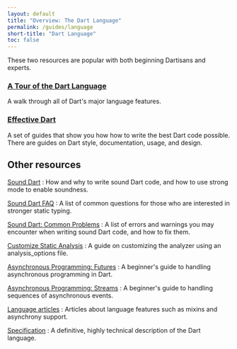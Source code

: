 ```yaml
---
layout: default
title: "Overview: The Dart Language"
permalink: /guides/language
short-title: "Dart Language"
toc: false
---
```


These two resources are popular with both beginning Dartisans and experts.

<div class="card-grid">
  <div class="card">
    <h3><a href="/guides/language/language-tour">A Tour of the Dart Language</a></h3>
    <p>A walk through all of Dart's major language features.</p>
  </div>
  <div class="card">
    <h3><a href="/guides/language/effective-dart">Effective Dart</a></h3>
    <p>A set of guides that show you how how to write the best Dart code
    possible. There are guides on Dart style, documentation, usage,
    and design.</p>
  </div>
</div>

## Other resources

[Sound Dart](/guides/language/sound-dart)
: How and why to write sound Dart code, and how to use strong mode to
  enable soundness.

[Sound Dart FAQ](/guides/language/sound-faq)
: A list of common questions for those who are interested in stronger
  static typing.

[Sound Dart: Common Problems](/guides/language/common-prob)
: A list of errors and warnings you may encounter when writing sound
  Dart code, and how to fix them.

[Customize Static Analysis](/guides/language/analysis-options)
: A guide on customizing the analyzer using an analysis_options file.

[Asynchronous Programming: Futures](/tutorials/language/futures)
: A beginner's guide to handling asynchronous programming in Dart.

[Asynchronous Programming: Streams](/tutorials/language/streams)
: A beginner's guide to handling sequences of asynchronous events.

[Language articles](/articles/language)
: Articles about language features such as mixins and asynchrony support.

[Specification](/guides/language/spec)
: A definitive, highly technical description of the Dart language.
